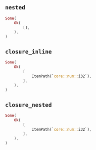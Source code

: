 ## `nested`

```rust
Some(
    Ok(
        [],
    ),
)
```

## `closure_inline`

```rust
Some(
    Ok(
        [
            ItemPath(`core::num::i32`),
        ],
    ),
)
```

## `closure_nested`

```rust
Some(
    Ok(
        [
            ItemPath(`core::num::i32`),
        ],
    ),
)
```
